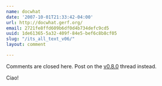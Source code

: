 ```yaml
---
name: docwhat
date: '2007-10-01T21:33:42-04:00'
url: http://docwhat.gerf.org/
email: 2721fe8ffd609b6df0d4b734defc9cd5
uuid: 1de61365-5a32-409f-84e5-bef6c8b8cf05
slug: "/its_all_text_v06/"
layout: comment

---
```


Comments are closed here.  Post on the <a href="http://docwhat.gerf.org/2007/10/its-all-text-v080/" rel="nofollow">v0.8.0</a> thread instead.

Ciao!
